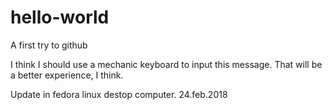 # hello-world
A first try to github

I think I should use a mechanic keyboard to input this message. That will be a better experience, I think.

Update in fedora linux destop computer. 24.feb.2018
